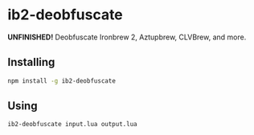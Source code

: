 # ib2-deobfuscate
**UNFINISHED!** Deobfuscate Ironbrew 2, Aztupbrew, CLVBrew, and more.

## Installing
```bash
npm install -g ib2-deobfuscate
```

## Using
```bash
ib2-deobfuscate input.lua output.lua
```
